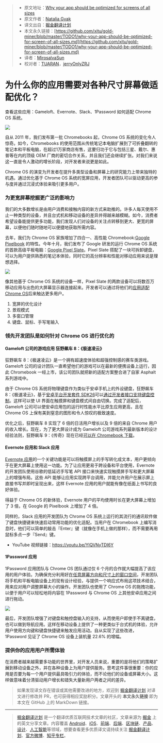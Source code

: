 > * 原文地址：[Why your app should be optimized for screens of all sizes](https://medium.com/googleplaydev/more-than-mobile-friendly-547e44bc085a)
> * 原文作者：[Natalia Gvak](https://medium.com/@nataliagvak)
> * 译文出自：[掘金翻译计划](https://github.com/xitu/gold-miner)
> * 本文永久链接：[https://github.com/xitu/gold-miner/blob/master/TODO1/why-your-app-should-be-optimized-for-screen-of-all-sizes.md](https://github.com/xitu/gold-miner/blob/master/TODO1/why-your-app-should-be-optimized-for-screen-of-all-sizes.md)
> * 译者：[MirosalvaSun](https://github.com/MirosalvaSun)
> * 校对者：[TUARAN](https://github.com/TUARAN)，[jerryOnlyZRJ](https://github.com/jerryOnlyZRJ)

# 为什么你的应用需要对各种尺寸屏幕做适配优化？

查看这些应用：Gameloft、Evernote、Slack、1Password 如何适配 Chrome OS 系统。

![](https://cdn-images-1.medium.com/max/1000/1*qstDYCF2lqMH_aQd_81cWA.png)

自从 2011 年，我们发布第一批 Chromebooks 起，Chrome OS 系统的变化令人惊奇。如今，Chromebooks 的使用范围从传统笔记本电脑扩展到了可折叠翻转的笔记本和平板电脑，在超过1万家商店有售，这要归功于它与包括三星、戴尔、惠普等在内的顶级 OEM 厂商的密切合作关系，并且我们还会继续扩张。对我们来说这一直是令人激动的增长阶段，对开发者来说更是如此。

Chrome OS 的演变为开发者在提升多类型设备和屏幕上的研究能力上带来独特的机遇。通过优化基于 Chrome OS 系统的宽屏应用，开发者团队可以驱动更高的参与度并通过沉浸式体验来吸引更多用户。

### 为更宽屏幕挖掘更广泛的影响力

我们的大多数增长是由用户消费和接触内容的新方式来助推的。许多人每天使用不止一种类型的设备，并且台式机和移动设备的差异并得越来越模糊。如今，消费者希望设备能提供更多功能，我们发现人们对设备的关注点转移到更大、更宽的屏幕，以便他们随时随地可以便捷地获取所需内容。

去年，我们为 Chrome OS 家族增加了四合一、高性能 Chromebook:[Google Pixelbook](https://store.google.com/us/product/google_pixelbook) 的特性。今年十月，我们发布了 Google 研发的运行 Chrome OS 系统的首款高级平板电脑：[Google Pixel Slate](https://store.google.com/us/product/pixel_slate?hl=en-US)。Pixel Slate 搭配了一块可拆卸键盘，可以为用户提供熟悉的笔记本体验，同时它的高分辨率和性能对移动应用来说是理想选择。

![](https://cdn-images-1.medium.com/max/800/0*5aXo82iDOfDi9_wX)

像其他基于 Chrome OS 系统的设备一样，Pixel Slate 的两款设备可以将数百万移动应用与出色的大屏幕显示器连接起来。开发者可以通过将他们的[应用适配 Chrome OS](https://developer.android.com/topic/arc/optimizing)后来触达更多用户。

1.  宽屏的优化设计
2.  景观模式 
3.  多窗口管理
4.  键盘、鼠标、手写笔输入 

### 领先开发团队是如何针对 Chrome OS 进行优化的

#### Gameloft 公司的游戏应用 狂野飙车 8：《极速凌云》

狂野飙车 8：《极速凌云》是一个拥有超速度体验和超强控制感的赛车类游戏。Gameloft 公司的设计团队一直希望他们的游戏可以在最新的便携设备上运行，因此 Chromebook 一经上市，该公司团队就把新的适配方案整合进了自家 Asphalt 系列游戏中。

由于 Chrome OS 系统将物理键盘作为类似于安卓手机上的外设键盘，狂野飙车 8：《极速凌云》，基于[安卓平台开发套件 SDK26](https://developer.android.com/studio/releases/platform-tools)可以[通过开发者接口支持键盘控制](https://developer.android.com/topic/arc/input-compatibility)。这样可以使 UI 界面在触摸屏和键盘模式间自由切换。完成了适配后，Gameloft 公司可以使安卓应用包的运行时性能水平比原生应用更高，且在 Chrome OS 上保有美到窒息的图形和令人惊叹的极致速度。

优化之后，狂野飙车 8 实现了 6 倍的日活用户增长以及 9 倍的来自 Chrome 用户的收入增长。现在，为了更大屏设计成为 Gameloft 公司游戏系列最新版本的设计经验法则，狂野飙车 9：《传奇》现在已经[可以在 Chromebook 下载](https://play.google.com/store/apps/details?id=com.gameloft.android.ANMP.GloftA9HM&hl=en_US)。

#### Evernote 应用和 Slack 应用

[Evernote 应用](https://developer.android.com/stories/apps/evernote)的一个关键功能是可以将触摸屏上的手写转化成文本，用户更倾向于在更大屏幕上使用这一功能。为了让应用更易于跨设备和平台使用，Evernote 的开发团队使用谷歌的低延迟手写笔 API 接口来快速实现触摸屏手写和更大屏幕上的增强布局。这些 API 能够让应用实现跨平台调用，并能允许用户在展示屏上直接书写并即时呈现出来，这样 Evernote 应用的用户就能有像在纸面上书写的良好体验。

得益于 Chrome OS 的新体验，Evernote 用户的平均使用时长在更大屏幕上增加了 3 倍，在 Google 的 Pixelbook 上增加了 4 倍。

同样的，Slack 应用的开发团队为 Chrome OS 系统上运行的其流行的通讯软件做了键盘快捷键来快速启动常用功能的优化适配。当用户在 Chromebook 上编写消息时，他们可以简单的敲击『Enter』键（就像在手机上做的那样），而不需要再用鼠标多点一步『Send』键。

- YouTube 视频链接：https://youtu.be/YlQVNyTDI6Y

#### 1Password 应用  

1Password 应用团队与 Chrome OS 团队通过仅 6 个月的合作就大幅提高了该应用的用户体验。为确保充分利用好[在任意屏幕方向和尺寸上的窗口空间](https://developer.android.com/topic/arc/window-management)，开发团队将手机和平板电脑设备上的现有设计经验，与提供一个响应式布局这项技术结合，用来应对用户调整屏幕大小的操作。开发团队也使用了 Chrome OS 的拖拽功能，以便于用户可以轻松地将内容在 1Password 与 Chrome OS 上其他安卓应用之间进行拖动。

![](https://cdn-images-1.medium.com/max/800/0*GEnxnt_AJrb1rysl)

最后，开发团队增强了对键盘和触控盘输入的支持，从而使用户即使手不离键盘，也可以做到导航应用。这样在移动设备上提供了一种更类似于台式机的体验，允许用户使用方向键和键盘快捷键来触发应用活动。自从实现了这些改进，1Password 见证了 Chrome OS 设备上装机量 22.6% 的增幅。

### **提供你的应用用户所需体验**

在消费者越来越需要多功能的世界里，对开发人员来说，重要的是将他们的策略扩展到移动设备之外，并在各种设备上为用户提供服务。思考这件事很重要：你的应用是否要为每一个用户提供最具吸引力的体验，而不论他们的设备或屏幕大小。这样做意味着分清驱动用户增长和错失大量新用户两者之间的差异。

> 如果发现译文存在错误或其他需要改进的地方，欢迎到 [掘金翻译计划](https://github.com/xitu/gold-miner) 对译文进行修改并 PR，也可获得相应奖励积分。文章开头的 **本文永久链接** 即为本文在 GitHub 上的 MarkDown 链接。


---

> [掘金翻译计划](https://github.com/xitu/gold-miner) 是一个翻译优质互联网技术文章的社区，文章来源为 [掘金](https://juejin.im) 上的英文分享文章。内容覆盖 [Android](https://github.com/xitu/gold-miner#android)、[iOS](https://github.com/xitu/gold-miner#ios)、[前端](https://github.com/xitu/gold-miner#前端)、[后端](https://github.com/xitu/gold-miner#后端)、[区块链](https://github.com/xitu/gold-miner#区块链)、[产品](https://github.com/xitu/gold-miner#产品)、[设计](https://github.com/xitu/gold-miner#设计)、[人工智能](https://github.com/xitu/gold-miner#人工智能)等领域，想要查看更多优质译文请持续关注 [掘金翻译计划](https://github.com/xitu/gold-miner)、[官方微博](http://weibo.com/juejinfanyi)、[知乎专栏](https://zhuanlan.zhihu.com/juejinfanyi)。
